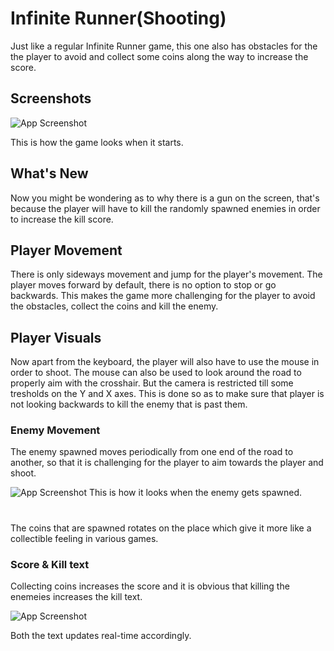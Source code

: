 
# Infinite Runner(Shooting)
Just like a regular Infinite Runner game, this one also has obstacles for the the player to avoid and collect some coins along the way to increase the score.



## Screenshots

![App Screenshot](https://github.com/DakshKulkarni/FPS-shooter1/assets/115560064/be1d51bd-1a6b-48c1-a01c-8c564d546c20)

This is how the game looks when it starts.
## What's New
Now you might be wondering as to why there is a gun on the screen, that's because the player will have to kill the randomly spawned enemies in order to increase the kill score.
## Player Movement
There is only sideways movement and jump for the player's movement. The player moves forward by default, there is no option to stop or go backwards. This makes the game more challenging for the player to avoid the obstacles, collect the coins and kill the enemy.

## Player Visuals
Now apart from the keyboard, the player will also have to use the mouse in order to shoot. The mouse can also be used to look around the road to properly aim with the crosshair. But the camera is restricted till some tresholds on the Y and X axes. This is done so as to make sure that player is not looking backwards to kill the enemy that is past them.

### Enemy Movement
The enemy spawned moves periodically from one end of the road to another, so that it is challenging for the player to aim towards the player and shoot.

![App Screenshot](https://github.com/DakshKulkarni/FPS-shooter1/assets/115560064/9b26f88b-a780-4039-a3fd-14c1388ddec1)
This is how it looks when the enemy gets spawned.

# 
The coins that are spawned rotates on the place which give it more like a collectible feeling in various games.

### Score & Kill text
Collecting coins increases the score and it is obvious that killing the enemeies increases the kill text. 

![App Screenshot](https://github.com/DakshKulkarni/FPS-shooter1/assets/115560064/14756d49-204e-46d5-a595-cfd0ab01138e)

Both the text updates real-time accordingly.